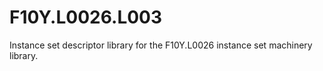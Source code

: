 # F10Y.L0026.L003
Instance set descriptor library for the F10Y.L0026 instance set machinery library.